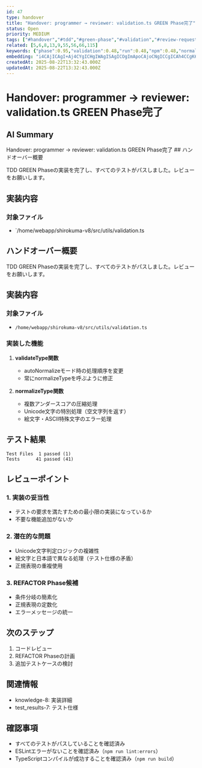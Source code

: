 ```yaml
---
id: 47
type: handover
title: "Handover: programmer → reviewer: validation.ts GREEN Phase完了"
status: Open
priority: MEDIUM
tags: ["#handover","#tdd","#green-phase","#validation","#review-request"]
related: [5,6,8,13,9,55,56,66,115]
keywords: {"phase":0.95,"validation":0.48,"run":0.48,"npm":0.48,"normalizetype":0.48}
embedding: "i4CAjICAgI+Aj4CYgICHgIWAgISAgICOgImApoCAjoCNgICCgICAh4CCgK6AgI+AkICAjoCAgICAh4CqgICPgIuAgJqAgICBgIGAnICAjoCEgICngICAh4CAgJOAgIeAgICAooCAgI6Ah4CcgICBgIOAgJCAgICPgI6AloCAgIA="
createdAt: 2025-08-22T13:32:43.000Z
updatedAt: 2025-08-22T13:32:43.000Z
---
```


# Handover: programmer → reviewer: validation.ts GREEN Phase完了

## AI Summary

Handover: programmer → reviewer: validation.ts GREEN Phase完了  ## ハンドオーバー概要

TDD GREEN Phaseの実装を完了し、すべてのテストがパスしました。レビューをお願いします。

## 実装内容

### 対象ファイル
- `/home/webapp/shirokuma-v8/src/utils/validation.ts

## ハンドオーバー概要

TDD GREEN Phaseの実装を完了し、すべてのテストがパスしました。レビューをお願いします。

## 実装内容

### 対象ファイル
- `/home/webapp/shirokuma-v8/src/utils/validation.ts`

### 実装した機能
1. **validateType関数**
   - autoNormalizeモード時の処理順序を変更
   - 常にnormalizeTypeを呼ぶように修正

2. **normalizeType関数**
   - 複数アンダースコアの圧縮処理
   - Unicode文字の特別処理（空文字列を返す）
   - 絵文字・ASCII特殊文字のエラー処理

## テスト結果

```
Test Files  1 passed (1)
Tests      41 passed (41)
```

## レビューポイント

### 1. 実装の妥当性
- テストの要求を満たすための最小限の実装になっているか
- 不要な機能追加がないか

### 2. 潜在的な問題
- Unicode文字判定ロジックの複雑性
- 絵文字と日本語で異なる処理（テスト仕様の矛盾）
- 正規表現の重複使用

### 3. REFACTOR Phase候補
- 条件分岐の簡素化
- 正規表現の定数化
- エラーメッセージの統一

## 次のステップ

1. コードレビュー
2. REFACTOR Phaseの計画
3. 追加テストケースの検討

## 関連情報
- knowledge-8: 実装詳細
- test_results-7: テスト仕様

## 確認事項
- すべてのテストがパスしていることを確認済み
- ESLintエラーがないことを確認済み（`npm run lint:errors`）
- TypeScriptコンパイルが成功することを確認済み（`npm run build`）
